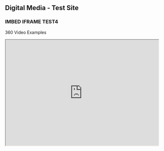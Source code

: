 ## Digital Media - Test Site



### IMBED IFRAME TEST4

360 Video Examples

<iframe height="350px" width="100%" allowfullscreen="true" src="https://momento360.com/e/u/6d77bad231c6432a82a1d5352f45c834?utm_campaign=embed&utm_source=other&heading=-7.199999999999999&pitch=0.6&field-of-view=75">
</iframe>



